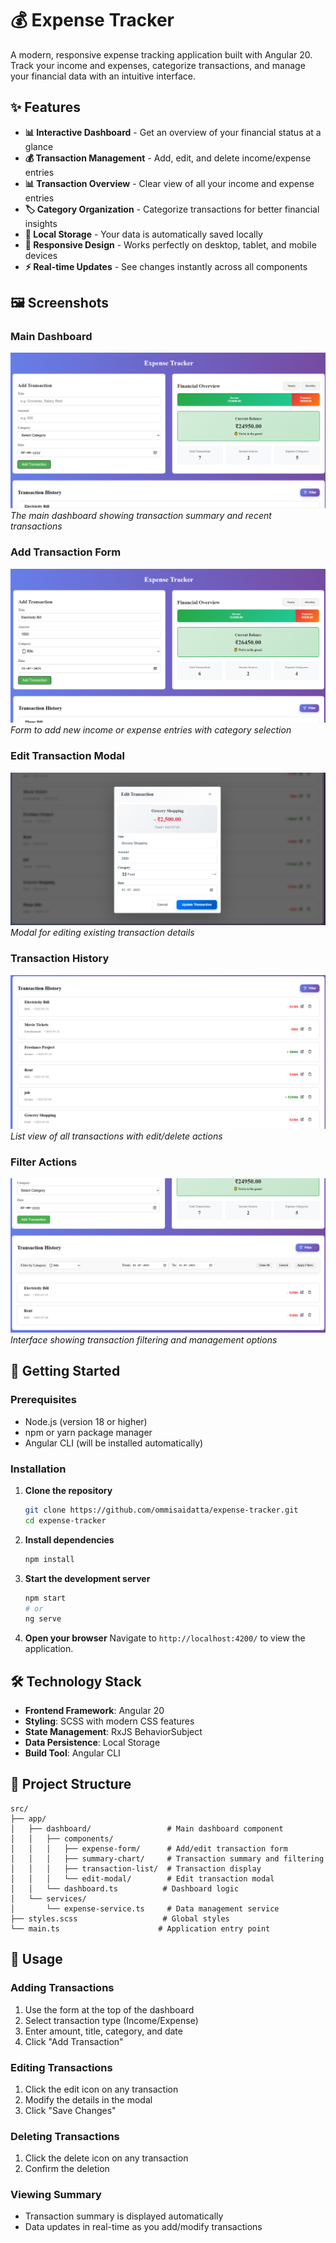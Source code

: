 # 💰 Expense Tracker

A modern, responsive expense tracking application built with Angular 20. Track your income and expenses, categorize transactions, and manage your financial data with an intuitive interface.

## ✨ Features

- **📊 Interactive Dashboard** - Get an overview of your financial status at a glance
- **💰 Transaction Management** - Add, edit, and delete income/expense entries
- **📊 Transaction Overview** - Clear view of all your income and expense entries
- **🏷️ Category Organization** - Categorize transactions for better financial insights
- **💾 Local Storage** - Your data is automatically saved locally
- **📱 Responsive Design** - Works perfectly on desktop, tablet, and mobile devices
- **⚡ Real-time Updates** - See changes instantly across all components

## 🖼️ Screenshots

### Main Dashboard

![Dashboard Overview](screenshots/overview.png)
_The main dashboard showing transaction summary and recent transactions_

### Add Transaction Form

![Add Transaction](screenshots/AddTransaction.png)
_Form to add new income or expense entries with category selection_

### Edit Transaction Modal

![Edit Transaction](screenshots/EditTransaction.png)
_Modal for editing existing transaction details_

### Transaction History

![Transaction History](screenshots/TransactionHistory.png)
_List view of all transactions with edit/delete actions_

### Filter Actions

![Filter Actions](screenshots/FilterAction.png)
_Interface showing transaction filtering and management options_

## 🚀 Getting Started

### Prerequisites

- Node.js (version 18 or higher)
- npm or yarn package manager
- Angular CLI (will be installed automatically)

### Installation

1. **Clone the repository**

   ```bash
   git clone https://github.com/ommisaidatta/expense-tracker.git
   cd expense-tracker
   ```

2. **Install dependencies**

   ```bash
   npm install
   ```

3. **Start the development server**

   ```bash
   npm start
   # or
   ng serve
   ```

4. **Open your browser**
   Navigate to `http://localhost:4200/` to view the application.

## 🛠️ Technology Stack

- **Frontend Framework**: Angular 20
- **Styling**: SCSS with modern CSS features
- **State Management**: RxJS BehaviorSubject
- **Data Persistence**: Local Storage
- **Build Tool**: Angular CLI

## 📁 Project Structure

```
src/
├── app/
│   ├── dashboard/                 # Main dashboard component
│   │   ├── components/
│   │   │   ├── expense-form/      # Add/edit transaction form
│   │   │   ├── summary-chart/     # Transaction summary and filtering
│   │   │   ├── transaction-list/  # Transaction display
│   │   │   └── edit-modal/        # Edit transaction modal
│   │   └── dashboard.ts          # Dashboard logic
│   └── services/
│       └── expense-service.ts     # Data management service
├── styles.scss                   # Global styles
└── main.ts                      # Application entry point
```

## 📱 Usage

### Adding Transactions

1. Use the form at the top of the dashboard
2. Select transaction type (Income/Expense)
3. Enter amount, title, category, and date
4. Click "Add Transaction"

### Editing Transactions

1. Click the edit icon on any transaction
2. Modify the details in the modal
3. Click "Save Changes"

### Deleting Transactions

1. Click the delete icon on any transaction
2. Confirm the deletion

### Viewing Summary

- Transaction summary is displayed automatically
- Data updates in real-time as you add/modify transactions
